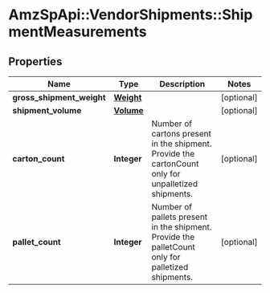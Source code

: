 # AmzSpApi::VendorShipments::ShipmentMeasurements

## Properties
Name | Type | Description | Notes
------------ | ------------- | ------------- | -------------
**gross_shipment_weight** | [**Weight**](Weight.md) |  | [optional] 
**shipment_volume** | [**Volume**](Volume.md) |  | [optional] 
**carton_count** | **Integer** | Number of cartons present in the shipment. Provide the cartonCount only for unpalletized shipments. | [optional] 
**pallet_count** | **Integer** | Number of pallets present in the shipment. Provide the palletCount only for palletized shipments. | [optional] 

